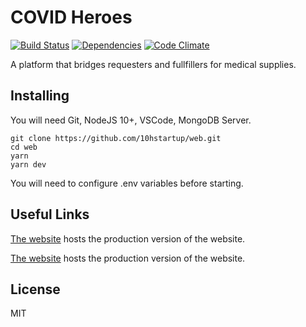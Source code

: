 COVID Heroes
====
[![Build Status](https://travis-ci.org/madhums/node-express-mongoose-demo.svg?branch=master)](https://travis-ci.org/madhums/node-express-mongoose-demo)
[![Dependencies](https://img.shields.io/david/10hstartup/web.svg?style=flat)](https://img.shields.io/david/10hstartup/web.svg?style=flat)
[![Code Climate](https://codeclimate.com/github/codeclimate/codeclimate/badges/gpa.svg)](https://codeclimate.com/github/madhums/node-express-mongoose-demo)

A platform that bridges requesters and fullfillers for medical supplies.

Installing
----------

You will need Git, NodeJS 10+, VSCode, MongoDB Server.

```
git clone https://github.com/10hstartup/web.git
cd web
yarn
yarn dev
```

You will need to configure .env variables before starting.

Useful Links
------------

[The website](https://covidheroes.net) hosts the production version of the website.

[The website](https://covidheroes.net) hosts the production version of the website.

License
-------
MIT